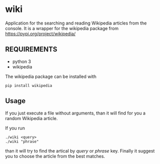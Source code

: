 # wiki
Application for the searching and reading Wikipedia articles from the console.
It is a wrapper for the wikipedia package from https://pypi.org/project/wikipedia/

## REQUIREMENTS

- python 3
- wikipedia

The wikipedia package can be installed with

```
pip install wikipedia 
```

## Usage

If you just execute a file without arguments, than it will find for you a random
Wikipedia article.

If you run 
```
./wiki <query> 
./wiki "phrase" 
```
than it will try to find the artical by *query* or *phrase* key. Finally it suggest you to choose
the article from the best matches.